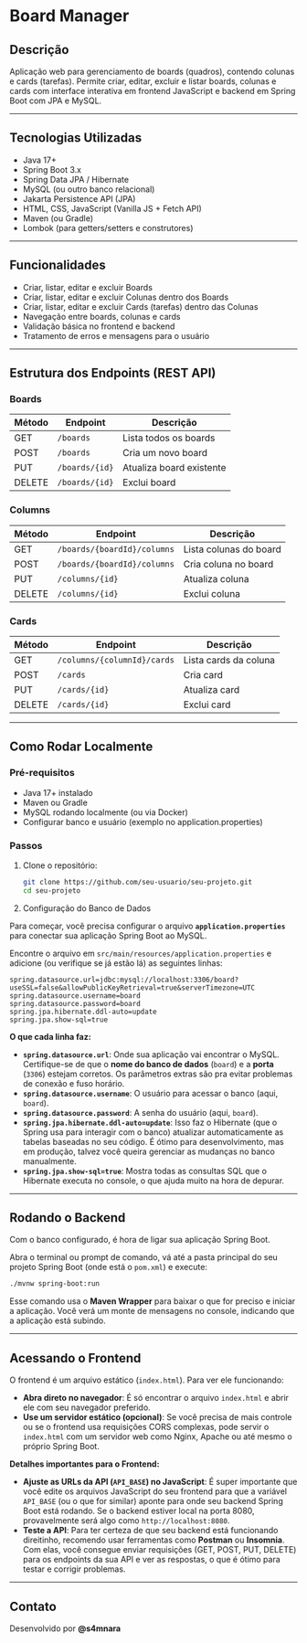 # Board Manager

## Descrição

Aplicação web para gerenciamento de boards (quadros), contendo colunas e cards (tarefas). Permite criar, editar, excluir e listar boards, colunas e cards com interface interativa em frontend JavaScript e backend em Spring Boot com JPA e MySQL.

---

## Tecnologias Utilizadas

- Java 17+
- Spring Boot 3.x
- Spring Data JPA / Hibernate
- MySQL (ou outro banco relacional)
- Jakarta Persistence API (JPA)
- HTML, CSS, JavaScript (Vanilla JS + Fetch API)
- Maven (ou Gradle)
- Lombok (para getters/setters e construtores)

---

## Funcionalidades

- Criar, listar, editar e excluir Boards
- Criar, listar, editar e excluir Colunas dentro dos Boards
- Criar, listar, editar e excluir Cards (tarefas) dentro das Colunas
- Navegação entre boards, colunas e cards
- Validação básica no frontend e backend
- Tratamento de erros e mensagens para o usuário

---

## Estrutura dos Endpoints (REST API)

### Boards

| Método | Endpoint          | Descrição             |
|--------|-------------------|-----------------------|
| GET    | `/boards`         | Lista todos os boards  |
| POST   | `/boards`         | Cria um novo board    |
| PUT    | `/boards/{id}`    | Atualiza board existente |
| DELETE | `/boards/{id}`    | Exclui board          |

### Columns

| Método | Endpoint                     | Descrição                 |
|--------|------------------------------|---------------------------|
| GET    | `/boards/{boardId}/columns`  | Lista colunas do board    |
| POST   | `/boards/{boardId}/columns`  | Cria coluna no board      |
| PUT    | `/columns/{id}`              | Atualiza coluna           |
| DELETE | `/columns/{id}`              | Exclui coluna             |

### Cards

| Método | Endpoint              | Descrição                 |
|--------|-----------------------|---------------------------|
| GET    | `/columns/{columnId}/cards` | Lista cards da coluna   |
| POST   | `/cards`              | Cria card                 |
| PUT    | `/cards/{id}`         | Atualiza card             |
| DELETE | `/cards/{id}`         | Exclui card               |

---

## Como Rodar Localmente

### Pré-requisitos

- Java 17+ instalado
- Maven ou Gradle
- MySQL rodando localmente (ou via Docker)
- Configurar banco e usuário (exemplo no application.properties)

### Passos

1. Clone o repositório:

   ```bash
   git clone https://github.com/seu-usuario/seu-projeto.git
   cd seu-projeto

2. Configuração do Banco de Dados

Para começar, você precisa configurar o arquivo **`application.properties`** para conectar sua aplicação Spring Boot ao MySQL.

Encontre o arquivo em `src/main/resources/application.properties` e adicione (ou verifique se já estão lá) as seguintes linhas:

```properties
spring.datasource.url=jdbc:mysql://localhost:3306/board?useSSL=false&allowPublicKeyRetrieval=true&serverTimezone=UTC
spring.datasource.username=board
spring.datasource.password=board
spring.jpa.hibernate.ddl-auto=update
spring.jpa.show-sql=true
```

**O que cada linha faz:**

* **`spring.datasource.url`**: Onde sua aplicação vai encontrar o MySQL. Certifique-se de que o **nome do banco de dados** (`board`) e a **porta** (`3306`) estejam corretos. Os parâmetros extras são pra evitar problemas de conexão e fuso horário.
* **`spring.datasource.username`**: O usuário para acessar o banco (aqui, `board`).
* **`spring.datasource.password`**: A senha do usuário (aqui, `board`).
* **`spring.jpa.hibernate.ddl-auto=update`**: Isso faz o Hibernate (que o Spring usa para interagir com o banco) atualizar automaticamente as tabelas baseadas no seu código. É ótimo para desenvolvimento, mas em produção, talvez você queira gerenciar as mudanças no banco manualmente.
* **`spring.jpa.show-sql=true`**: Mostra todas as consultas SQL que o Hibernate executa no console, o que ajuda muito na hora de depurar.

-----

## Rodando o Backend

Com o banco configurado, é hora de ligar sua aplicação Spring Boot.

Abra o terminal ou prompt de comando, vá até a pasta principal do seu projeto Spring Boot (onde está o `pom.xml`) e execute:

```bash
./mvnw spring-boot:run
```

Esse comando usa o **Maven Wrapper** para baixar o que for preciso e iniciar a aplicação. Você verá um monte de mensagens no console, indicando que a aplicação está subindo.

-----

## Acessando o Frontend

O frontend é um arquivo estático (`index.html`). Para ver ele funcionando:

* **Abra direto no navegador**: É só encontrar o arquivo `index.html` e abrir ele com seu navegador preferido.
* **Use um servidor estático (opcional)**: Se você precisa de mais controle ou se o frontend usa requisições CORS complexas, pode servir o `index.html` com um servidor web como Nginx, Apache ou até mesmo o próprio Spring Boot.

**Detalhes importantes para o Frontend:**

* **Ajuste as URLs da API (`API_BASE`) no JavaScript**: É super importante que você edite os arquivos JavaScript do seu frontend para que a variável `API_BASE` (ou o que for similar) aponte para onde seu backend Spring Boot está rodando. Se o backend estiver local na porta 8080, provavelmente será algo como `http://localhost:8080`.
* **Teste a API**: Para ter certeza de que seu backend está funcionando direitinho, recomendo usar ferramentas como **Postman** ou **Insomnia**. Com elas, você consegue enviar requisições (GET, POST, PUT, DELETE) para os endpoints da sua API e ver as respostas, o que é ótimo para testar e corrigir problemas.

-----

## Contato

Desenvolvido por **@s4mnara**